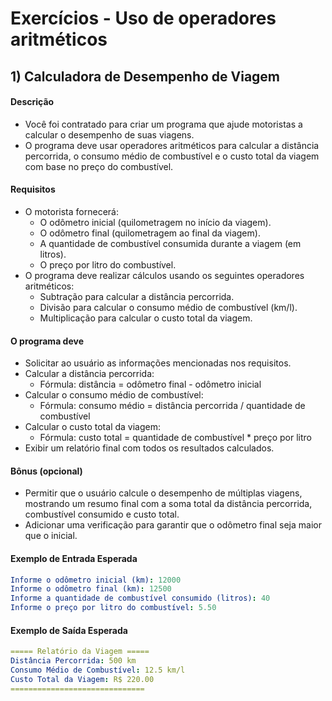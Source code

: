 # Exercícios - Uso de operadores aritméticos

## 1) **Calculadora de Desempenho de Viagem**

#### Descrição

- Você foi contratado para criar um programa que ajude motoristas a calcular o desempenho de suas viagens. 
- O programa deve usar operadores aritméticos para calcular a distância percorrida, o consumo médio de combustível e o custo total da viagem com base no preço do combustível.

#### Requisitos

- O motorista fornecerá:
    - O odômetro inicial (quilometragem no início da viagem).
    - O odômetro final (quilometragem ao final da viagem).
    - A quantidade de combustível consumida durante a viagem (em litros).
    - O preço por litro do combustível.
- O programa deve realizar cálculos usando os seguintes operadores aritméticos:
    - Subtração para calcular a distância percorrida.
    - Divisão para calcular o consumo médio de combustível (km/l).
    - Multiplicação para calcular o custo total da viagem.

#### O programa deve

- Solicitar ao usuário as informações mencionadas nos requisitos.
- Calcular a distância percorrida:
    - Fórmula: distância = odômetro final - odômetro inicial
- Calcular o consumo médio de combustível:
    - Fórmula: consumo médio = distância percorrida / quantidade de combustível
- Calcular o custo total da viagem:
    - Fórmula: custo total = quantidade de combustível * preço por litro
- Exibir um relatório final com todos os resultados calculados.

#### Bônus (opcional)

- Permitir que o usuário calcule o desempenho de múltiplas viagens, mostrando um resumo final com a soma total da distância percorrida, combustível consumido e custo total.
- Adicionar uma verificação para garantir que o odômetro final seja maior que o inicial.

#### Exemplo de Entrada Esperada

~~~yaml
Informe o odômetro inicial (km): 12000  
Informe o odômetro final (km): 12500  
Informe a quantidade de combustível consumido (litros): 40  
Informe o preço por litro do combustível: 5.50  
~~~

#### Exemplo de Saída Esperada

~~~yaml
===== Relatório da Viagem =====
Distância Percorrida: 500 km
Consumo Médio de Combustível: 12.5 km/l
Custo Total da Viagem: R$ 220.00
==============================
~~~
